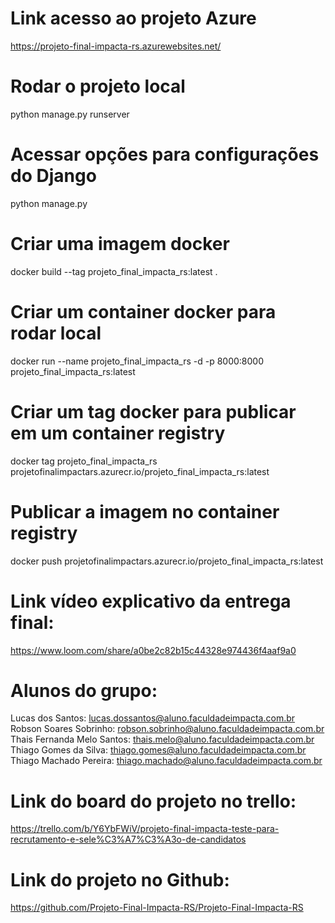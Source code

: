 # Link acesso ao projeto Azure
https://projeto-final-impacta-rs.azurewebsites.net/

# Rodar o projeto local
python manage.py runserver

# Acessar opções para configurações do Django
python manage.py

# Criar uma imagem docker
docker build --tag projeto_final_impacta_rs:latest .

# Criar um container docker para rodar local
docker run --name projeto_final_impacta_rs -d -p 8000:8000 projeto_final_impacta_rs:latest

# Criar um tag docker para publicar em um container registry
docker tag projeto_final_impacta_rs projetofinalimpactars.azurecr.io/projeto_final_impacta_rs:latest

# Publicar a imagem no container registry
docker push projetofinalimpactars.azurecr.io/projeto_final_impacta_rs:latest

# Link vídeo explicativo da entrega final:
https://www.loom.com/share/a0be2c82b15c44328e974436f4aaf9a0

# Alunos do grupo:
Lucas dos Santos: lucas.dossantos@aluno.faculdadeimpacta.com.br
Robson Soares Sobrinho: robson.sobrinho@aluno.faculdadeimpacta.com.br
Thais Fernanda Melo Santos: thais.melo@aluno.faculdadeimpacta.com.br
Thiago Gomes da Silva: thiago.gomes@aluno.faculdadeimpacta.com.br
Thiago Machado Pereira: thiago.machado@aluno.faculdadeimpacta.com.br

# Link do board do projeto no trello:
https://trello.com/b/Y6YbFWiV/projeto-final-impacta-teste-para-recrutamento-e-sele%C3%A7%C3%A3o-de-candidatos

# Link do projeto no Github:
https://github.com/Projeto-Final-Impacta-RS/Projeto-Final-Impacta-RS

